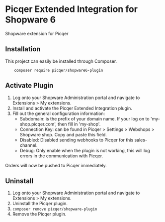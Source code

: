 # Picqer Extended Integration for Shopware 6
Shopware extension for Picqer

## Installation
This project can easily be installed through Composer.

```
    composer require picqer/shopware6-plugin
```

## Activate Plugin
1. Log onto your Shopware Administration portal and navigate to Extensions > My extensions.
2. Install and activate the Picqer Extended Integration plugin.
3. Fill out the general configuration information:
    + Subdomain: is the prefix of your domain name. If your log on to 'my-shop.picqer.com', then fill in 'my-shop'.
    + Connection Key: can be found in Picqer > Settings > Webshops > Shopware shop. Copy and paste this field.
    + Disabled: Disabled sending webhooks to Picqer for this sales-channel.
    + Debug: Only enable when the plugin is not working, this will log errors in the communication with Picqer.

Orders will now be pushed to Picqer immediately.

## Uninstall
1. Log onto your Shopware Administration portal and navigate to Extensions > My extensions.
2. Uninstall the Picqer plugin.
3. ``` composer remove picqer/shopware-plugin ```
4. Remove the Picqer plugin. 